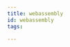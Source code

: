 ```yaml
---
title: webassembly
id: webassembly
tags:

---
```


<!--stackedit_data:
eyJoaXN0b3J5IjpbMzI2MzMzMjgxXX0=
-->